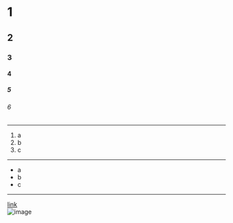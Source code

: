# 1
## 2
### 3
#### 4
##### 5
###### 6
---
1. a
1. b
1. c
---
- a
- b
- c
---
[link](https://example.com/)  
![image](https://cdn.glitch.global/bdeddcd7-8520-4847-8e24-efdbdc230749/icon.png?v=1657695952528)
